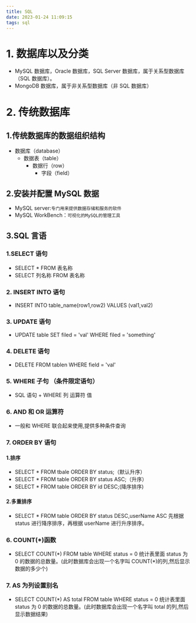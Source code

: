 ```yaml
---
title: SQL
date: 2023-01-24 11:09:15
tags: sql
---
```


# 1. 数据库以及分类

- MySQL 数据库，Oracle 数据库，SQL Server 数据库，属于关系型数据库（SQL 数据库）。
- MongoDB 数据库，属于非关系型数据库（非 SQL 数据库）

# 2. 传统数据库

## 1.传统数据库的数据组织结构

- 数据库（database）
  - 数据表（table）
    - 数据行（row）
      - 字段（field）

## 2.安装并配置 MySQL 数据

- MySQL server:`专门用来提供数据存储和服务的软件`
- MySQL WorkBench：`可视化的MySQL的管理工具`

## 3.SQL 言语

### 1.SELECT 语句

- SELECT \* FROM 表名称
- SELECT 列名称 FROM 表名称

### 2. INSERT INTO 语句

- INSERT INTO table_name(row1,row2) VALUES (val1,val2)

### 3. UPDATE 语句

- UPDATE table SET filed = 'val' WHERE filed = 'something'

### 4. DELETE 语句

- DELETE FROM tablen WHERE field = 'val'

### 5. WHERE 子句 （条件限定语句）

- SQL 语句 + WHERE 列 运算符 值

### 6. AND 和 OR 运算符

- 一般和 WHERE 联合起来使用,提供多种条件查询

### 7. ORDER BY 语句

#### 1.排序

- SELECT \* FROM tbale ORDER BY status;（默认升序）
- SELECT \* FROM table ORDER BY status ASC;（升序）
- SELECT \* FROM table ORDER BY id DESC;(降序排序)

#### 2.多重排序

- SELECT \* FROM table ORDER BY status DESC,userName ASC
  先根据 status 进行降序排序，再根据 userName 进行升序排序。

### 6. COUNT(\*)函数

- SELECT COUNT(\*) FROM table WHERE status = 0
  统计表里面 status 为 0 的数据的总数量。(此时数据库会出现一个名字叫 COUNT(\*)的列,然后显示数据的多少个)

### 7. AS 为列设置别名

- SELECT COUNT(\*) AS total FROM table WHERE status = 0
  统计表里面 status 为 0 的数据的总数量。(此时数据库会出现一个名字叫 total 的列,然后显示数据结果)
